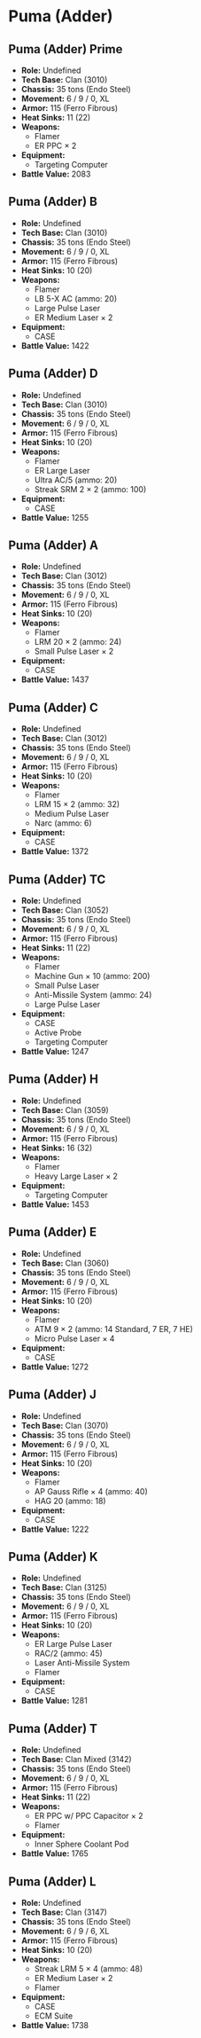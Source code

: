 # Puma (Adder)
## Puma (Adder) Prime
- **Role:** Undefined
- **Tech Base:** Clan (3010)
- **Chassis:** 35 tons (Endo Steel)
- **Movement:** 6 / 9 / 0, XL
- **Armor:** 115 (Ferro Fibrous)
- **Heat Sinks:** 11 (22)
- **Weapons:**
  - Flamer
  - ER PPC × 2
- **Equipment:**
  - Targeting Computer
- **Battle Value:** 2083

## Puma (Adder) B
- **Role:** Undefined
- **Tech Base:** Clan (3010)
- **Chassis:** 35 tons (Endo Steel)
- **Movement:** 6 / 9 / 0, XL
- **Armor:** 115 (Ferro Fibrous)
- **Heat Sinks:** 10 (20)
- **Weapons:**
  - Flamer
  - LB 5-X AC (ammo: 20)
  - Large Pulse Laser
  - ER Medium Laser × 2
- **Equipment:**
  - CASE
- **Battle Value:** 1422

## Puma (Adder) D
- **Role:** Undefined
- **Tech Base:** Clan (3010)
- **Chassis:** 35 tons (Endo Steel)
- **Movement:** 6 / 9 / 0, XL
- **Armor:** 115 (Ferro Fibrous)
- **Heat Sinks:** 10 (20)
- **Weapons:**
  - Flamer
  - ER Large Laser
  - Ultra AC/5 (ammo: 20)
  - Streak SRM 2 × 2 (ammo: 100)
- **Equipment:**
  - CASE
- **Battle Value:** 1255

## Puma (Adder) A
- **Role:** Undefined
- **Tech Base:** Clan (3012)
- **Chassis:** 35 tons (Endo Steel)
- **Movement:** 6 / 9 / 0, XL
- **Armor:** 115 (Ferro Fibrous)
- **Heat Sinks:** 10 (20)
- **Weapons:**
  - Flamer
  - LRM 20 × 2 (ammo: 24)
  - Small Pulse Laser × 2
- **Equipment:**
  - CASE
- **Battle Value:** 1437

## Puma (Adder) C
- **Role:** Undefined
- **Tech Base:** Clan (3012)
- **Chassis:** 35 tons (Endo Steel)
- **Movement:** 6 / 9 / 0, XL
- **Armor:** 115 (Ferro Fibrous)
- **Heat Sinks:** 10 (20)
- **Weapons:**
  - Flamer
  - LRM 15 × 2 (ammo: 32)
  - Medium Pulse Laser
  - Narc (ammo: 6)
- **Equipment:**
  - CASE
- **Battle Value:** 1372

## Puma (Adder) TC
- **Role:** Undefined
- **Tech Base:** Clan (3052)
- **Chassis:** 35 tons (Endo Steel)
- **Movement:** 6 / 9 / 0, XL
- **Armor:** 115 (Ferro Fibrous)
- **Heat Sinks:** 11 (22)
- **Weapons:**
  - Flamer
  - Machine Gun × 10 (ammo: 200)
  - Small Pulse Laser
  - Anti-Missile System (ammo: 24)
  - Large Pulse Laser
- **Equipment:**
  - CASE
  - Active Probe
  - Targeting Computer
- **Battle Value:** 1247

## Puma (Adder) H
- **Role:** Undefined
- **Tech Base:** Clan (3059)
- **Chassis:** 35 tons (Endo Steel)
- **Movement:** 6 / 9 / 0, XL
- **Armor:** 115 (Ferro Fibrous)
- **Heat Sinks:** 16 (32)
- **Weapons:**
  - Flamer
  - Heavy Large Laser × 2
- **Equipment:**
  - Targeting Computer
- **Battle Value:** 1453

## Puma (Adder) E
- **Role:** Undefined
- **Tech Base:** Clan (3060)
- **Chassis:** 35 tons (Endo Steel)
- **Movement:** 6 / 9 / 0, XL
- **Armor:** 115 (Ferro Fibrous)
- **Heat Sinks:** 10 (20)
- **Weapons:**
  - Flamer
  - ATM 9 × 2 (ammo: 14 Standard, 7 ER, 7 HE)
  - Micro Pulse Laser × 4
- **Equipment:**
  - CASE
- **Battle Value:** 1272

## Puma (Adder) J
- **Role:** Undefined
- **Tech Base:** Clan (3070)
- **Chassis:** 35 tons (Endo Steel)
- **Movement:** 6 / 9 / 0, XL
- **Armor:** 115 (Ferro Fibrous)
- **Heat Sinks:** 10 (20)
- **Weapons:**
  - Flamer
  - AP Gauss Rifle × 4 (ammo: 40)
  - HAG 20 (ammo: 18)
- **Equipment:**
  - CASE
- **Battle Value:** 1222

## Puma (Adder) K
- **Role:** Undefined
- **Tech Base:** Clan (3125)
- **Chassis:** 35 tons (Endo Steel)
- **Movement:** 6 / 9 / 0, XL
- **Armor:** 115 (Ferro Fibrous)
- **Heat Sinks:** 10 (20)
- **Weapons:**
  - ER Large Pulse Laser
  - RAC/2 (ammo: 45)
  - Laser Anti-Missile System
  - Flamer
- **Equipment:**
  - CASE
- **Battle Value:** 1281

## Puma (Adder) T
- **Role:** Undefined
- **Tech Base:** Clan Mixed (3142)
- **Chassis:** 35 tons (Endo Steel)
- **Movement:** 6 / 9 / 0, XL
- **Armor:** 115 (Ferro Fibrous)
- **Heat Sinks:** 11 (22)
- **Weapons:**
  - ER PPC w/ PPC Capacitor × 2
  - Flamer
- **Equipment:**
  - Inner Sphere Coolant Pod
- **Battle Value:** 1765

## Puma (Adder) L
- **Role:** Undefined
- **Tech Base:** Clan (3147)
- **Chassis:** 35 tons (Endo Steel)
- **Movement:** 6 / 9 / 6, XL
- **Armor:** 115 (Ferro Fibrous)
- **Heat Sinks:** 10 (20)
- **Weapons:**
  - Streak LRM 5 × 4 (ammo: 48)
  - ER Medium Laser × 2
  - Flamer
- **Equipment:**
  - CASE
  - ECM Suite
- **Battle Value:** 1738


